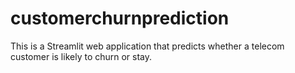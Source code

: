 # customerchurnprediction
This is a Streamlit web application that predicts whether a telecom customer is likely to churn or stay.
